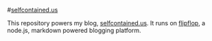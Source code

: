 #[selfcontained.us][]

This repository powers my blog, [selfcontained.us][].  It runs on [flipflop][], a node.js, markdown powered blogging platform.

[selfcontained.us]: http://selfcontained.us
[flipflop]: https://github.com/selfcontained/flipflop
